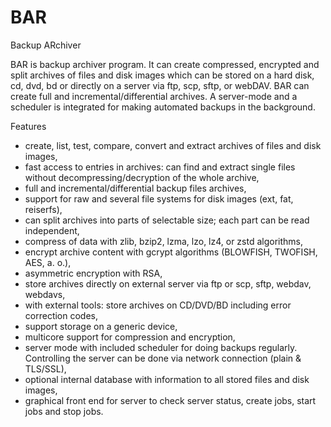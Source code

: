 # BAR
Backup ARchiver

BAR is backup archiver program. It can create compressed, encrypted
and split archives of files and disk images which can be stored
on a hard disk, cd, dvd, bd or directly on a server via ftp, scp,
sftp, or webDAV. BAR can create full and incremental/differential
archives. A server-mode and a scheduler is integrated for making
automated backups in the background.

Features

* create, list, test, compare, convert and extract archives of
  files and disk images,
* fast access to entries in archives: can find and extract single
  files without decompressing/decryption of the whole archive,
* full and incremental/differential backup files archives,
* support for raw and several file systems for disk images (ext,
  fat, reiserfs),
* can split archives into parts of selectable size; each part can
  be read independent,
* compress of data with zlib, bzip2, lzma, lzo, lz4, or zstd
  algorithms,
* encrypt archive content with gcrypt algorithms (BLOWFISH,
  TWOFISH, AES, a. o.),
* asymmetric encryption with RSA,
* store archives directly on external server via ftp or scp,
  sftp, webdav, webdavs,
* with external tools: store archives on CD/DVD/BD including
  error correction codes,
* support storage on a generic device,
* multicore support for compression and encryption,
* server mode with included scheduler for doing backups regularly.
  Controlling the server can be done via network connection
  (plain & TLS/SSL),
* optional internal database with information to all stored files
  and disk images,
* graphical front end for server to check server status, create
  jobs, start jobs and stop jobs.
